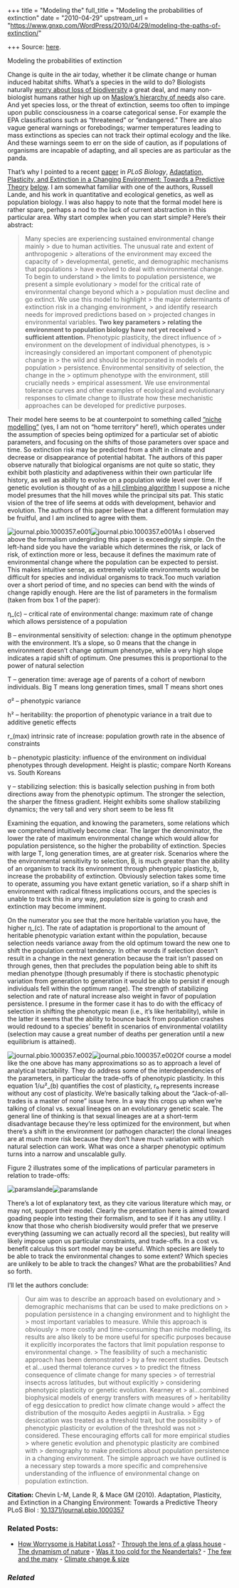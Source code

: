 +++
title = "Modeling the"
full_title = "Modeling the probabilities of extinction"
date = "2010-04-29"
upstream_url = "https://www.gnxp.com/WordPress/2010/04/29/modeling-the-paths-of-extinction/"

+++
Source: [here](https://www.gnxp.com/WordPress/2010/04/29/modeling-the-paths-of-extinction/).

Modeling the probabilities of extinction

Change is quite in the air today, whether it be climate change or human induced habitat shifts. What’s a species in the wild to do? Biologists naturally [worry about loss of biodiversity](http://www.tnr.com/article/environment-energy/the-greatest-dying) a great deal, and many non-biologist humans rather high up on [Maslow’s hierarchy of needs](https://en.wikipedia.org/wiki/Maslow's_hierarchy_of_needs) also care. And yet species loss, or the threat of extinction, seems too often to impinge upon public consciousness in a coarse categorical sense. For example the EPA classifications such as “threatened” or “endangered.” There are also vague general warnings or forebodings; warmer temperatures leading to mass extinctions as species can not track their optimal ecology and the like. And these warnings seem to err on the side of caution, as if populations of organisms are incapable of adapting, and all species are as particular as the panda.

That’s why I pointed to a recent [paper](http://www.plosbiology.org/article/info:doi/10.1371/journal.pbio.1000357) in *PLoS Biology*, [Adaptation, Plasticity, and Extinction in a Changing Environment: Towards a Predictive Theory](http://www.plosbiology.org/article/info:doi/10.1371/journal.pbio.1000357) [below](http://blogs.discovermagazine.com/gnxp/2010/04/daily-data-dump-wednesday-2/). I am somewhat familiar with one of the authors, Russell Lande, and his work in quantitative and ecological genetics, as well as population biology. I was also happy to note that the formal model here is rather spare, perhaps a nod to the lack of current abstraction in this particular area. Why start complex when you can start simple? Here’s their abstract:

> Many species are experiencing sustained environmental change mainly > due to human activities. The unusual rate and extent of anthropogenic > alterations of the environment may exceed the capacity of > developmental, genetic, and demographic mechanisms that populations > have evolved to deal with environmental change. To begin to understand > the limits to population persistence, we present a simple evolutionary > model for the critical rate of environmental change beyond which a > population must decline and go extinct. We use this model to highlight > the major determinants of extinction risk in a changing environment, > and identify research needs for improved predictions based on > projected changes in environmental variables. **Two key parameters > relating the environment to population biology have not yet received > sufficient attention.** Phenotypic plasticity, the direct influence of > environment on the development of individual phenotypes, is > increasingly considered an important component of phenotypic change in > the wild and should be incorporated in models of population > persistence. Environmental sensitivity of selection, the change in the > optimum phenotype with the environment, still crucially needs > empirical assessment. We use environmental tolerance curves and other examples of ecological and evolutionary responses to climate change to illustrate how these mechanistic approaches can be developed for predictive purposes.

  
Their model here seems to be at counterpoint to something called [“niche modelling”](https://en.wikipedia.org/wiki/Environmental_niche_modelling) (yes, I am not on “home territory” here!), which operates under the assumption of species being optimized for a particular set of abiotic parameters, and focusing on the shifts of those parameters over space and time. So extinction risk may be predicted from a shift in climate and decrease or disappearance of potential habitat. The authors of this paper observe naturally that biological organisms are not quite so static, they exhibit both plasticity and adaptiveness within their own particular life history, as well as ability to evolve on a population wide level over time. If genetic evolution is thought of as a [hill climbing algorithm](https://en.wikipedia.org/wiki/Hill_climbing) I suppose a niche model presumes that the hill moves while the principal sits pat. This static vision of the tree of life seems at odds with development, behavior and evolution. The authors of this paper believe that a different formulation may be fruitful, and I am inclined to agree with them.

![journal.pbio.1000357.e001](https://i0.wp.com/blogs.discovermagazine.com/gnxp/files/2010/04/journal.pbio.1000357.e001.png?resize=147%2C44)![journal.pbio.1000357.e001](https://i0.wp.com/blogs.discovermagazine.com/gnxp/files/2010/04/journal.pbio.1000357.e001.png?resize=147%2C44)As I observed above the formalism undergirding this paper is exceedingly simple. On the left-hand side you have the variable which determines the risk, or lack of risk, of extinction more or less, because it defines the maximum rate of environmental change where the population can be expected to persist. This makes intuitive sense, as extremely volatile environments would be difficult for species and individual organisms to track.Too much variation over a short period of time, and no species can bend with the winds of change rapidly enough. Here are the list of parameters in the formalism (taken from box 1 of the paper):

η_(c) – critical rate of environmental change: maximum rate of change which allows persistence of a population

B – environmental sensitivity of selection: change in the optimum phenotype with the environment. It’s a slope, so 0 means that the change in environment doesn’t change optimum phenotype, while a very high slope indicates a rapid shift of optimum. One presumes this is proportional to the power of natural selection

T – generation time: average age of parents of a cohort of newborn individuals. Big T means long generation times, small T means short ones

σ² – phenotypic variance

h² – heritability: the proportion of phenotypic variance in a trait due to additive genetic effects

r_(max) intrinsic rate of increase: population growth rate in the absence of constraints

b – phenotypic plasticity: influence of the environment on individual phenotypes through development. Height is plastic; compare North Koreans vs. South Koreans

γ – stabilizing selection: this is basically selection pushing in from both directions away from the phenotypic optimum. The stronger the selection, the sharper the fitness gradient. Height exhibits some shallow stabilizing dynamics; the very tall and very short seem to be less fit

Examining the equation, and knowing the parameters, some relations which we comprehend intuitively become clear. The larger the denominator, the lower the rate of maximum environmental change which would allow for population persistence, so the higher the probability of extinction. Species with large T, long generation times, are at greater risk. Scenarios where the the environmental sensitivity to selection, B, is much greater than the ability of an organism to track its environment through phenotypic plasticity, b, increase the probability of extinction. Obviously selection takes some time to operate, assuming you have extant genetic variation, so if a sharp shift in environment with radical fitness implications occurs, and the species is unable to track this in any way, population size is going to crash and extinction may become imminent.

On the numerator you see that the more heritable variation you have, the higher η_(c). The rate of adaptation is proportional to the amount of heritable phenotypic variation extant within the population, because selection needs variance away from the old optimum toward the new one to shift the population central tendency. In other words if selection doesn’t result in a change in the next generation because the trait isn’t passed on through genes, then that precludes the population being able to shift its median phenotype (though presumably if there is stochastic phenotypic variation from generation to generation it would be able to persist if enough individuals fell within the optimum range). The strength of stabilizing selection and rate of natural increase also weight in favor of population persistence. I presume in the former case it has to do with the efficacy of selection in shifting the phenotypic mean (i.e., it’s like heritability), while in the latter it seems that the ability to bounce back from population crashes would redound to a species’ benefit in scenarios of environmental volatility (selection may cause a great number of deaths per generation until a new equilibrium is attained).

![journal.pbio.1000357.e002](https://i0.wp.com/blogs.discovermagazine.com/gnxp/files/2010/04/journal.pbio.1000357.e002.png?resize=145%2C38)![journal.pbio.1000357.e002](https://i0.wp.com/blogs.discovermagazine.com/gnxp/files/2010/04/journal.pbio.1000357.e002.png?resize=145%2C38)Of course a model like the one above has many approximations so as to approach a level of analytical tractability. They do address some of the interdependencies of the parameters, in particular the trade-offs of phenotypic plasticity. In this equation 1/ω²_(b) quantifies the cost of plasticity, r₀ represents increase without any cost of plasticity. We’re basically talking about the “Jack-of-all-trades is a master of none” issue here. In a way this crops up when we’re talking of clonal vs. sexual lineages on an evolutionary genetic scale. The general line of thinking is that sexual lineages are at a short-term disadvantage because they’re less optimized for the environment, but when there’s a shift in the environment (or pathogen character) the clonal lineages are at much more risk because they don’t have much variation with which natural selection can work. What was once a sharper phenotypic optimum turns into a narrow and unscalable gully.

Figure 2 illustrates some of the implications of particular parameters in relation to trade-offs:

![paramslande](https://i0.wp.com/blogs.discovermagazine.com/gnxp/files/2010/04/paramslande.png?resize=600%2C606)![paramslande](https://i0.wp.com/blogs.discovermagazine.com/gnxp/files/2010/04/paramslande.png?resize=600%2C606)

There’s a lot of explanatory text, as they cite various literature which may, or may not, support their model. Clearly the presentation here is aimed toward goading people into testing their formalism, and to see if it has any utility. I know that those who cherish biodiversity would prefer that we preserve everything (assuming we can actually record all the species), but reality will likely impose upon us particular constraints, and trade-offs. In a cost vs. benefit calculus this sort model may be useful. Which species are likely to be able to track the environmental changes to some extent? Which species are unlikely to be able to track the changes? What are the probabilities? And so forth.

I’ll let the authors conclude:

> Our aim was to describe an approach based on evolutionary and > demographic mechanisms that can be used to make predictions on > population persistence in a changing environment and to highlight the > most important variables to measure. While this approach is obviously > more costly and time-consuming than niche modelling, its results are also likely to be more useful for specific purposes because it explicitly incorporates the factors that limit population response to environmental change. >
> The feasibility of such a mechanistic approach has been demonstrated > by a few recent studies. Deutsch et al…used thermal tolerance curves > to predict the fitness consequence of climate change for many species > of terrestrial insects across latitudes, but without explicitly > considering phenotypic plasticity or genetic evolution. Kearney et > al…combined biophysical models of energy transfers with measures of > heritability of egg desiccation to predict how climate change would > affect the distribution of the mosquito Aedes aegiptii in Australia. > Egg desiccation was treated as a threshold trait, but the possibility > of phenotypic plasticity or evolution of the threshold was not > considered. These encouraging efforts call for more empirical studies > where genetic evolution and phenotypic plasticity are combined with > demography to make predictions about population persistence in a changing environment. The simple approach we have outlined is a necessary step towards a more specific and comprehensive understanding of the influence of environmental change on population extinction.

**Citation:** Chevin L-M, Lande R, & Mace GM (2010). Adaptation, Plasticity, and Extinction in a Changing Environment: Towards a Predictive Theory PLoS Biol : [10.1371/journal.pbio.1000357](10.1371/journal.pbio.1000357)

### Related Posts:

- [How Worrysome is Habitat
  Loss?](https://www.gnxp.com/WordPress/2010/10/13/how-worrysome-is-habitat-loss/) - [Through the lens of a glass
  house](https://www.gnxp.com/WordPress/2011/06/08/through-the-lens-of-a-glass-house/) - [The dynamism of
  nature](https://www.gnxp.com/WordPress/2010/05/04/the-dynamism-of-nature/) - [Was it too cold for the
  Neandertals?](https://www.gnxp.com/WordPress/2007/09/12/was-it-too-cold-for-the-neandertals/) - [The few and the
  many](https://www.gnxp.com/WordPress/2010/01/18/the-few-and-the-many/) - [Climate change &
  size](https://www.gnxp.com/WordPress/2007/03/17/climate-change-size/)

### *Related*

[](https://www.addtoany.com/add_to/facebook?linkurl=https%3A%2F%2Fwww.gnxp.com%2FWordPress%2F2010%2F04%2F29%2Fmodeling-the-paths-of-extinction%2F&linkname=Modeling%20the%20probabilities%20of%20extinction "Facebook")[](https://www.addtoany.com/add_to/twitter?linkurl=https%3A%2F%2Fwww.gnxp.com%2FWordPress%2F2010%2F04%2F29%2Fmodeling-the-paths-of-extinction%2F&linkname=Modeling%20the%20probabilities%20of%20extinction "Twitter")[](https://www.addtoany.com/add_to/email?linkurl=https%3A%2F%2Fwww.gnxp.com%2FWordPress%2F2010%2F04%2F29%2Fmodeling-the-paths-of-extinction%2F&linkname=Modeling%20the%20probabilities%20of%20extinction "Email")[](https://www.addtoany.com/share)
